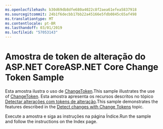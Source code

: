 ```yaml
---
ms.openlocfilehash: b30d69db8dfe680a4022c8f2aea61efea5837918
ms.sourcegitcommit: 24b1f6decbb17bb22a45166e5fdb0845c65af498
ms.translationtype: MT
ms.contentlocale: pt-BR
ms.lasthandoff: 03/01/2019
ms.locfileid: "57053143"
---
```

# <a name="aspnet-core-change-token-sample"></a><span data-ttu-id="28b0f-101">Amostra de token de alteração do ASP.NET Core</span><span class="sxs-lookup"><span data-stu-id="28b0f-101">ASP.NET Core Change Token Sample</span></span>

<span data-ttu-id="28b0f-102">Esta amostra ilustra o uso de [ChangeToken](https://docs.microsoft.com/dotnet/api/microsoft.extensions.primitives.changetoken).</span><span class="sxs-lookup"><span data-stu-id="28b0f-102">This sample illustrates the use of [ChangeToken](https://docs.microsoft.com/dotnet/api/microsoft.extensions.primitives.changetoken).</span></span> <span data-ttu-id="28b0f-103">Esta amostra apresenta os recursos descritos no tópico [Detectar alterações com tokens de alteração](https://docs.microsoft.com/aspnet/core/fundamentals/change-tokens).</span><span class="sxs-lookup"><span data-stu-id="28b0f-103">This sample demonstrates the features described in the [Detect changes with Change Tokens](https://docs.microsoft.com/aspnet/core/fundamentals/change-tokens) topic.</span></span>

<span data-ttu-id="28b0f-104">Execute a amostra e siga as instruções na página Índice.</span><span class="sxs-lookup"><span data-stu-id="28b0f-104">Run the sample and follow the instructions on the Index page.</span></span>
